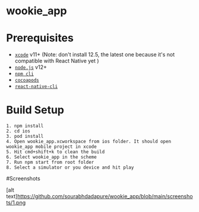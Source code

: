 # wookie_app

# Prerequisites

- [`xcode`](https://developer.apple.com/xcode/) v11+ (Note: don't install 12.5, the latest one because it's not compatible with React Native yet )
- [`node.js`](https://nodejs.org/) v12+
- [`npm cli`](https://docs.npmjs.com/cli/v7/)
- [`cocoapods`](https://cocoapods.org/)
- [`react-native-cli`](https://www.npmjs.com/package/react-native-cli)

# Build Setup


```
1. npm install
2. cd ios
3. pod install
4. Open wookie_app.xcworkspace from ios folder. It should open wookie_app mobile project in xcode
5. Hit cmd+shift+k to clean the build
6. Select wookie_app in the scheme
7. Run npm start from root folder
8. Select a simulator or you device and hit play
```

#Screenshots

[alt text]https://github.com/sourabhdadapure/wookie_app/blob/main/screenshots/1.png
